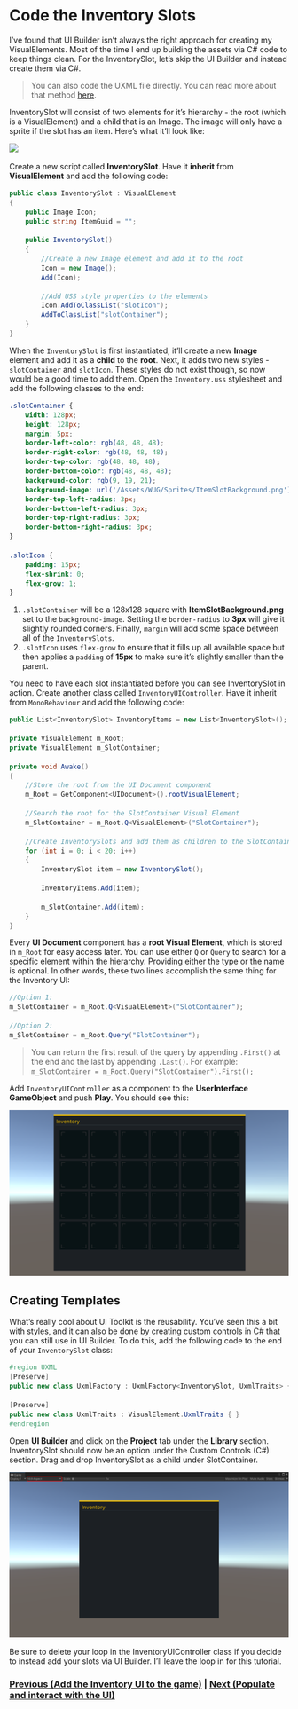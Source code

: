 # Code the Inventory Slots
I’ve found that UI Builder isn’t always the right approach for creating my VisualElements. Most of the time I end up building the assets via C# code to keep things clean. For the InventorySlot, let’s skip the UI Builder and instead create them via C#. 

> You can also code the UXML file directly. You can read more about that method [here](https://docs.unity3d.com/Manual/UIE-WritingUXMLTemplate.html).

InventorySlot will consist of two elements for it’s hierarchy - the root (which is a VisualElement) and a child that is an Image. The image will only have a sprite if the slot has an item. Here’s what it’ll look like: 

![](../images/4-inventory-slot-visual.png)

Create a new script called **InventorySlot**. Have it **inherit** from **VisualElement** and add the following code:

```csharp
public class InventorySlot : VisualElement
{
    public Image Icon;
    public string ItemGuid = "";

    public InventorySlot()
    {
        //Create a new Image element and add it to the root
        Icon = new Image();
        Add(Icon);

        //Add USS style properties to the elements
        Icon.AddToClassList("slotIcon");
        AddToClassList("slotContainer");
    }
}
```

When the `InventorySlot` is first instantiated, it’ll create a new **Image** element and add it as a **child** to the **root**. Next, it adds two new styles - `slotContainer` and `slotIcon`. These styles do not exist though, so now would be a good time to add them. Open the `Inventory.uss` stylesheet and add the following classes to the end:

```css
.slotContainer {
    width: 128px;
    height: 128px;
    margin: 5px;
    border-left-color: rgb(48, 48, 48);
    border-right-color: rgb(48, 48, 48);
    border-top-color: rgb(48, 48, 48);
    border-bottom-color: rgb(48, 48, 48);
    background-color: rgb(9, 19, 21);
    background-image: url('/Assets/WUG/Sprites/ItemSlotBackground.png');
    border-top-left-radius: 3px;
    border-bottom-left-radius: 3px;
    border-top-right-radius: 3px;
    border-bottom-right-radius: 3px;
}

.slotIcon {
    padding: 15px;
    flex-shrink: 0;
    flex-grow: 1;
}
```

1. `.slotContainer` will be a 128x128 square with **ItemSlotBackground.png** set to the `background-image`. Setting the `border-radius` to **3px** will give it slightly rounded corners. Finally, `margin` will add some space between all of the `InventorySlots`.
1. `.slotIcon` uses `flex-grow` to ensure that it fills up all available space but then applies a `padding` of **15px** to make sure it’s slightly smaller than the parent.

You need to have each slot instantiated before you can see InventorySlot in action. Create another class called `InventoryUIController`. Have it inherit from `MonoBehaviour` and add the following code:

```csharp
public List<InventorySlot> InventoryItems = new List<InventorySlot>();

private VisualElement m_Root;
private VisualElement m_SlotContainer;

private void Awake()
{
    //Store the root from the UI Document component
    m_Root = GetComponent<UIDocument>().rootVisualElement;

    //Search the root for the SlotContainer Visual Element
    m_SlotContainer = m_Root.Q<VisualElement>("SlotContainer");

    //Create InventorySlots and add them as children to the SlotContainer
    for (int i = 0; i < 20; i++)
    {
        InventorySlot item = new InventorySlot();

        InventoryItems.Add(item);

        m_SlotContainer.Add(item);
    }
}

```

Every **UI Document** component has a **root Visual Element**, which is stored in `m_Root` for easy access later. You can use either `Q` or `Query` to search for a specific element within the hierarchy. Providing either the type or the name is optional. In other words, these two lines accomplish the same thing for the Inventory UI:


```csharp
//Option 1:
m_SlotContainer = m_Root.Q<VisualElement>("SlotContainer");

//Option 2:
m_SlotContainer = m_Root.Query("SlotContainer");
```

> You can return the first result of the query by appending `.First()` at the end and the last by appending `.Last()`. For example: `m_SlotContainer = m_Root.Query("SlotContainer").First();`

Add `InventoryUIController` as a component to the **UserInterface GameObject** and push **Play**. You should see this:

![](../images/4-slots-run-view.png)

## Creating Templates
What’s really cool about UI Toolkit is the reusability. You’ve seen this a bit with styles, and it can also be done by creating custom controls in C# that you can still use in UI Builder. To do this, add the following code to the end of your `InventorySlot` class:

```csharp
#region UXML
[Preserve]
public new class UxmlFactory : UxmlFactory<InventorySlot, UxmlTraits> { }

[Preserve]
public new class UxmlTraits : VisualElement.UxmlTraits { }
#endregion
```

Open **UI Builder** and click on the **Project** tab under the **Library** section. InventorySlot should now be an option under the Custom Controls (C#) section. Drag and drop InventorySlot as a child under SlotContainer.

![](../images/3-runtime-loaded.png)

Be sure to delete your loop in the InventoryUIController class if you decide to instead add your slots via UI Builder. I’ll leave the loop in for this tutorial.

### [Previous (Add the Inventory UI to the game)](./pt3.md)    |     [Next (Populate and interact with the UI)](./pt5.md)


